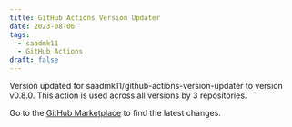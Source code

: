 ```yaml
---
title: GitHub Actions Version Updater
date: 2023-08-06
tags:
  - saadmk11
  - GitHub Actions
draft: false
---
```



Version updated for saadmk11/github-actions-version-updater to version v0.8.0.
This action is used across all versions by 3 repositories.

Go to the [GitHub Marketplace](https://github.com/marketplace/actions/github-actions-version-updater) to find the latest changes.
